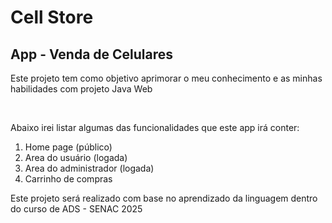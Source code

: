 <h1>Cell Store</h1>

<h2>App - Venda de Celulares</h2>

<p>Este projeto tem como objetivo aprimorar o meu conhecimento e as minhas habilidades com projeto Java Web</p><br>

<p>Abaixo irei listar algumas das funcionalidades que este app irá conter:

<ol>
  <li>Home page (público)</li>
  <li>Area do usuário (logada)</li>
  <li>Area do administrador (logada)</li>
  <li>Carrinho de compras</li>
</ol>

</p>

<p>Este projeto será realizado com base no aprendizado da linguagem dentro do curso de ADS - SENAC 2025</p>

